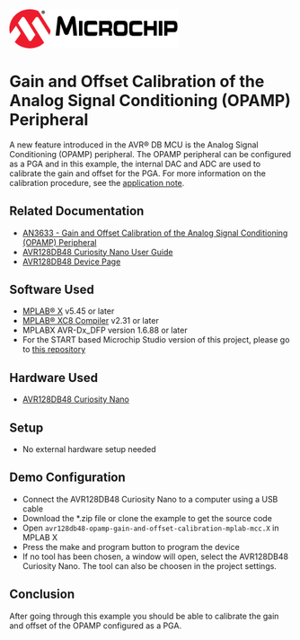 <a href="https://www.microchip.com" rel="nofollow"><img src="images/microchip.png" alt="MCHP" width="300"/></a>

# Gain and Offset Calibration of the Analog Signal Conditioning (OPAMP) Peripheral

A new feature introduced in the AVR® DB MCU is the Analog Signal Conditioning (OPAMP) peripheral. The OPAMP peripheral can be configured as a PGA and in this example, the internal DAC and ADC are used to calibrate the gain and offset for the PGA. For more information on the calibration procedure, see the [application note](https://microchip.com/DS00003633).   

## Related Documentation

* [AN3633 - Gain and Offset Calibration of the Analog Signal Conditioning (OPAMP) Peripheral](https://microchip.com/DS00003633)
* [AVR128DB48 Curiosity Nano User Guide](https://www.microchip.com/DS50003037)
* [AVR128DB48 Device Page](https://www.microchip.com/wwwproducts/en/AVR128DB48)

## Software Used
* [MPLAB® X](https://www.microchip.com/mplab/mplab-x-ide) v5.45 or later
* [MPLAB® XC8 Compiler](https://www.microchip.com/mplab/compilers) v2.31 or later
* MPLABX AVR-Dx_DFP version 1.6.88 or later
* For the START based Microchip Studio version of this project, please go to [this repository](https://github.com/microchip-pic-avr-examples/avr128db48-opamp-gain-and-offset-calibration-studio-start)

## Hardware Used

* [AVR128DB48 Curiosity Nano](https://www.microchip.com/DevelopmentTools/ProductDetails/PartNO/EV35L43A)

## Setup

* No external hardware setup needed

## Demo Configuration
* Connect the AVR128DB48 Curiosity Nano to a computer using a USB cable
* Download the *.zip file or clone the example to get the source code
* Open `avr128db48-opamp-gain-and-offset-calibration-mplab-mcc.X` in MPLAB X
* Press the make and program button to program the device
* If no tool has been chosen, a window will open, select the AVR128DB48 Curiosity Nano. The tool can also be choosen in the project settings. 

## Conclusion
After going through this example you should be able to calibrate the gain and offset of the OPAMP configured as a PGA.
